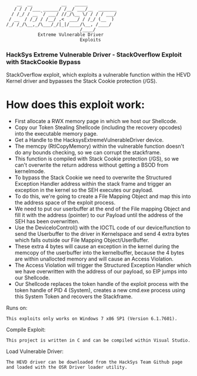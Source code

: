 ```
    __  __           __   _____           
   / / / /___ ______/ /__/ ___/__  _______
  / /_/ / __ `/ ___/ //_/\__ \/ / / / ___/
 / __  / /_/ / /__/ ,<  ___/ / /_/ (__  ) 
/_/ /_/\__,_/\___/_/|_|/____/\__, /____/  
                            /____/        
			Extreme Vulnerable Driver
							Exploits
```

### HackSys Extreme Vulnerable Driver - StackOverflow Exploit with StackCookie Bypass

StackOverflow exploit, which exploits a vulnerable function within the HEVD Kernel driver and bypasses the Stack Cookie protection (/GS).

# How does this exploit work:

* First allocate a RWX memory page in which we host our Shellcode.
* Copy our Token Stealing Shellcode (including the recovery opcodes) into the executable memory page.
* Get a Handle to the HacksysExtremeVulnerableDriver device.
* The memcpy (RtlCopyMemory) within the vulnerable function doesn't do any bounds checking, so we can corrupt the stackframe.
* This function is compiled with Stack Cookie protection (/GS), so we can't overwrite the return address without getting a BSOD from kernelmode.
* To bypass the Stack Cookie we need to overwrite the Structured Exception Handler address within the stack frame and trigger an exception in the kernel so the SEH executes our payload.    
* To do this, we're going to create a File Mapping Object and map this into the address space of the exploit process.
* We need to put our userbuffer at the end of the File mapping Object and fill it with the address (pointer) to our Payload until the address of the SEH has been overwritten.
* Use the DeviceIoControl() with the IOCTL code of our device/function to send the Userbuffer to the driver in Kernelspace and send 4 extra bytes which falls outside our File Mapping Object/UserBuffer.
* These extra 4 bytes will cause an exception in the kernel during the memcopy of the userbuffer into the kernelbuffer, because the 4 bytes are within unallocted memory and will cause an Access Violation.
* The Access Violation will trigger the Structured Exception Handler which we have overwritten with the address of our payload, so EIP jumps into our Shellcode. 
* Our Shellcode replaces the token handle of the exploit process with the token handle of PID 4 (System), creates a new cmd.exe process using this System Token and recovers the Stackframe.  

Runs on:

```
This exploits only works on Windows 7 x86 SP1 (Version 6.1.7601).
``` 

Compile Exploit:

```
This project is written in C and can be compiled within Visual Studio.
```

Load Vulnerable Driver:

```
The HEVD driver can be downloaded from the HackSys Team Github page and loaded with the OSR Driver loader utility.
```
